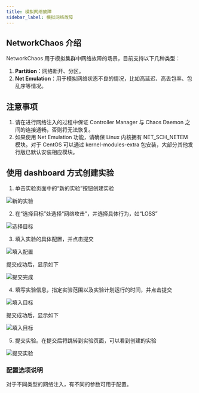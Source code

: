 ```yaml
---
title: 模拟网络故障
sidebar_label: 模拟网络故障
---
```


## NetworkChaos 介绍

NetworkChaos 用于模拟集群中网络故障的场景，目前支持以下几种类型：

1. **Partition**：网络断开、分区。
2. **Net Emulation**：用于模拟网络状态不良的情况，比如高延迟、高丢包率、包乱序等情况。

## 注意事项

1. 请在进行网络注入的过程中保证 Controller Manager 与 Chaos Daemon 之间的连接通畅，否则将无法恢复。
2. 如果使用 Net Emulation 功能，请确保 Linux 内核拥有 NET_SCH_NETEM 模块。对于 CentOS 可以通过 kernel-modules-extra 包安装，大部分其他发行版已默认安装相应模块。

## 使用 dashboard 方式创建实验

1. 单击实验页面中的“新的实验”按钮创建实验

![新的实验](./img/create-networkchaos-on-dashboard-1.png)

2. 在“选择目标”处选择“网络攻击”，并选择具体行为，如“LOSS”

![选择目标](./img/create-networkchaos-on-dashboard-2.png)

3. 填入实验的具体配置，并点击提交

![填入配置](./img/create-networkchaos-on-dashboard-3.png)

提交成功后，显示如下

![提交完成](./img/create-networkchaos-on-dashboard-4.png)

4. 填写实验信息，指定实验范围以及实验计划运行的时间，并点击提交

![填入目标](./img/create-networkchaos-on-dashboard-5.png)

提交成功后，显示如下

![填入目标](./img/create-networkchaos-on-dashboard-6.png)

5. 提交实验。在提交后将跳转到实验页面，可以看到创建的实验

![提交实验](./img/create-networkchaos-on-dashboard-7.png)

### 配置选项说明

对于不同类型的网络注入，有不同的参数可用于配置。